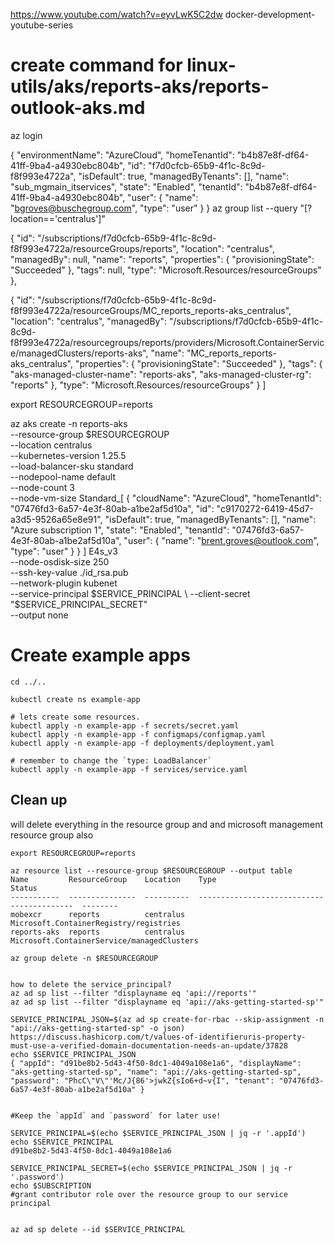 
https://www.youtube.com/watch?v=eyvLwK5C2dw
docker-development-youtube-series
# create command for linux-utils/aks/reports-aks/reports-outlook-aks.md
az login 

{
  "environmentName": "AzureCloud",
  "homeTenantId": "b4b87e8f-df64-41ff-9ba4-a4930ebc804b",
  "id": "f7d0cfcb-65b9-4f1c-8c9d-f8f993e4722a",
  "isDefault": true,
  "managedByTenants": [],
  "name": "sub_mgmain_itservices",
  "state": "Enabled",
  "tenantId": "b4b87e8f-df64-41ff-9ba4-a4930ebc804b",
  "user": {
    "name": "bgroves@buschegroup.com",
    "type": "user"
  }
}
az group list --query "[?location=='centralus']"

  {
    "id": "/subscriptions/f7d0cfcb-65b9-4f1c-8c9d-f8f993e4722a/resourceGroups/reports",
    "location": "centralus",
    "managedBy": null,
    "name": "reports",
    "properties": {
      "provisioningState": "Succeeded"
    },
    "tags": null,
    "type": "Microsoft.Resources/resourceGroups"
  },

  {
    "id": "/subscriptions/f7d0cfcb-65b9-4f1c-8c9d-f8f993e4722a/resourceGroups/MC_reports_reports-aks_centralus",
    "location": "centralus",
    "managedBy": "/subscriptions/f7d0cfcb-65b9-4f1c-8c9d-f8f993e4722a/resourcegroups/reports/providers/Microsoft.ContainerService/managedClusters/reports-aks",
    "name": "MC_reports_reports-aks_centralus",
    "properties": {
      "provisioningState": "Succeeded"
    },
    "tags": {
      "aks-managed-cluster-name": "reports-aks",
      "aks-managed-cluster-rg": "reports"
    },
    "type": "Microsoft.Resources/resourceGroups"
  }
]




export RESOURCEGROUP=reports

az aks create -n reports-aks \
--resource-group $RESOURCEGROUP \
--location centralus \
--kubernetes-version 1.25.5 \
--load-balancer-sku standard \
--nodepool-name default \
--node-count 3 \
--node-vm-size Standard_[
  {
    "cloudName": "AzureCloud",
    "homeTenantId": "07476fd3-6a57-4e3f-80ab-a1be2af5d10a",
    "id": "c9170272-6419-45d7-a3d5-9526a65e8e91",
    "isDefault": true,
    "managedByTenants": [],
    "name": "Azure subscription 1",
    "state": "Enabled",
    "tenantId": "07476fd3-6a57-4e3f-80ab-a1be2af5d10a",
    "user": {
      "name": "brent.groves@outlook.com",
      "type": "user"
    }
  }
]
E4s_v3  \
--node-osdisk-size 250 \
--ssh-key-value ./id_rsa.pub \
--network-plugin kubenet \
--service-principal $SERVICE_PRINCIPAL \
--client-secret "$SERVICE_PRINCIPAL_SECRET" \
--output none

# Create example apps

```
cd ../..

kubectl create ns example-app

# lets create some resources.
kubectl apply -n example-app -f secrets/secret.yaml
kubectl apply -n example-app -f configmaps/configmap.yaml
kubectl apply -n example-app -f deployments/deployment.yaml

# remember to change the `type: LoadBalancer`
kubectl apply -n example-app -f services/service.yaml

```

## Clean up 
will delete everything in the resource group and and microsoft management resource group also
```
export RESOURCEGROUP=reports

az resource list --resource-group $RESOURCEGROUP --output table
Name         ResourceGroup    Location    Type                                        Status
-----------  ---------------  ----------  ------------------------------------------  --------
mobexcr      reports          centralus   Microsoft.ContainerRegistry/registries
reports-aks  reports          centralus   Microsoft.ContainerService/managedClusters

az group delete -n $RESOURCEGROUP


how to delete the service_principal?
az ad sp list --filter "displayname eq 'api://reports'"
az ad sp list --filter "displayname eq 'api://aks-getting-started-sp'"

SERVICE_PRINCIPAL_JSON=$(az ad sp create-for-rbac --skip-assignment -n "api://aks-getting-started-sp" -o json)
https://discuss.hashicorp.com/t/values-of-identifieruris-property-must-use-a-verified-domain-documentation-needs-an-update/37828
echo $SERVICE_PRINCIPAL_JSON
{ "appId": "d91be8b2-5d43-4f50-8dc1-4049a108e1a6", "displayName": "aks-getting-started-sp", "name": "api://aks-getting-started-sp", "password": "PhcC\"V\"'Mc/J{86'>jwkZ{sIo6+d~v{I", "tenant": "07476fd3-6a57-4e3f-80ab-a1be2af5d10a" }


#Keep the `appId` and `password` for later use!

SERVICE_PRINCIPAL=$(echo $SERVICE_PRINCIPAL_JSON | jq -r '.appId')
echo $SERVICE_PRINCIPAL
d91be8b2-5d43-4f50-8dc1-4049a108e1a6

SERVICE_PRINCIPAL_SECRET=$(echo $SERVICE_PRINCIPAL_JSON | jq -r '.password')
echo $SUBSCRIPTION
#grant contributor role over the resource group to our service principal


az ad sp delete --id $SERVICE_PRINCIPAL
``` 